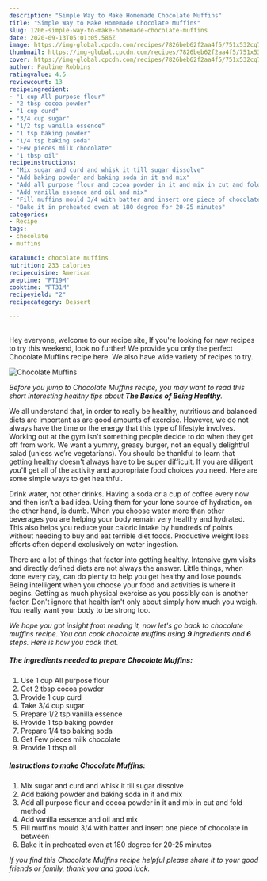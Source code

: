 ```yaml
---
description: "Simple Way to Make Homemade Chocolate Muffins"
title: "Simple Way to Make Homemade Chocolate Muffins"
slug: 1206-simple-way-to-make-homemade-chocolate-muffins
date: 2020-09-13T05:01:05.586Z
image: https://img-global.cpcdn.com/recipes/7826beb62f2aa4f5/751x532cq70/chocolate-muffins-recipe-main-photo.jpg
thumbnail: https://img-global.cpcdn.com/recipes/7826beb62f2aa4f5/751x532cq70/chocolate-muffins-recipe-main-photo.jpg
cover: https://img-global.cpcdn.com/recipes/7826beb62f2aa4f5/751x532cq70/chocolate-muffins-recipe-main-photo.jpg
author: Pauline Robbins
ratingvalue: 4.5
reviewcount: 13
recipeingredient:
- "1 cup All purpose flour"
- "2 tbsp cocoa powder"
- "1 cup curd"
- "3/4 cup sugar"
- "1/2 tsp vanilla essence"
- "1 tsp baking powder"
- "1/4 tsp baking soda"
- "Few pieces milk chocolate"
- "1 tbsp oil"
recipeinstructions:
- "Mix sugar and curd and whisk it till sugar dissolve"
- "Add baking powder and baking soda in it and mix"
- "Add all purpose flour and cocoa powder in it and mix in cut and fold method"
- "Add vanilla essence and oil and mix"
- "Fill muffins mould 3/4 with batter and insert one piece of chocolate in between"
- "Bake it in preheated oven at 180 degree for 20-25 minutes"
categories:
- Recipe
tags:
- chocolate
- muffins

katakunci: chocolate muffins 
nutrition: 233 calories
recipecuisine: American
preptime: "PT19M"
cooktime: "PT31M"
recipeyield: "2"
recipecategory: Dessert

---
```

<br>
Hey everyone, welcome to our recipe site, If you're looking for new recipes to try this weekend, look no further! We provide you only the perfect Chocolate Muffins recipe here. We also have wide variety of recipes to try.
<br>


![Chocolate Muffins](https://img-global.cpcdn.com/recipes/7826beb62f2aa4f5/751x532cq70/chocolate-muffins-recipe-main-photo.jpg)

<i>Before you jump to Chocolate Muffins recipe, you may want to read this short interesting healthy tips about <strong>The Basics of Being Healthy</strong>.</i>

We all understand that, in order to really be healthy, nutritious and balanced diets are important as are good amounts of exercise. However, we do not always have the time or the energy that this type of lifestyle involves. Working out at the gym isn't something people decide to do when they get off from work. We want a yummy, greasy burger, not an equally delightful salad (unless we’re vegetarians). You should be thankful to learn that getting healthy doesn't always have to be super difficult. If you are diligent you'll get all of the activity and appropriate food choices you need. Here are some simple ways to get healthful.

Drink water, not other drinks. Having a soda or a cup of coffee every now and then isn’t a bad idea. Using them for your lone source of hydration, on the other hand, is dumb. When you choose water more than other beverages you are helping your body remain very healthy and hydrated. This also helps you reduce your caloric intake by hundreds of points without needing to buy and eat terrible diet foods. Productive weight loss efforts often depend exclusively on water ingestion.

There are a lot of things that factor into getting healthy. Intensive gym visits and directly defined diets are not always the answer. Little things, when done every day, can do plenty to help you get healthy and lose pounds. Being intelligent when you choose your food and activities is where it begins. Getting as much physical exercise as you possibly can is another factor. Don't ignore that health isn't only about simply how much you weigh. You really want your body to be strong too. 


<i>We hope you got insight from reading it, now let's go back to chocolate muffins recipe. You can cook chocolate muffins using <strong>9</strong> ingredients and <strong>6</strong> steps. Here is how you cook that.
</i>

##### The ingredients needed to prepare Chocolate Muffins:

1. Use 1 cup All purpose flour
1. Get 2 tbsp cocoa powder
1. Provide 1 cup curd
1. Take 3/4 cup sugar
1. Prepare 1/2 tsp vanilla essence
1. Provide 1 tsp baking powder
1. Prepare 1/4 tsp baking soda
1. Get Few pieces milk chocolate
1. Provide 1 tbsp oil


##### Instructions to make Chocolate Muffins:

1. Mix sugar and curd and whisk it till sugar dissolve
1. Add baking powder and baking soda in it and mix
1. Add all purpose flour and cocoa powder in it and mix in cut and fold method
1. Add vanilla essence and oil and mix
1. Fill muffins mould 3/4 with batter and insert one piece of chocolate in between
1. Bake it in preheated oven at 180 degree for 20-25 minutes


<i>If you find this Chocolate Muffins recipe helpful please share it to your good friends or family, thank you and good luck.</i>
